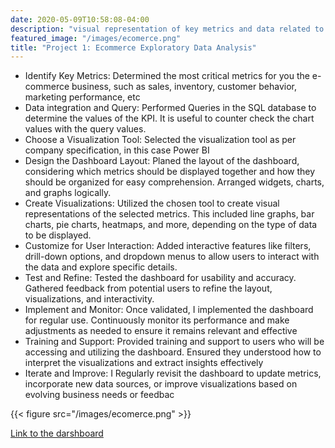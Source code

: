 ```yaml
---
date: 2020-05-09T10:58:08-04:00
description: "visual representation of key metrics and data related to online retail operations."
featured_image: "/images/ecomerce.png"
title: "Project 1: Ecommerce Exploratory Data Analysis"
---
```


* Identify Key Metrics: Determined the most critical metrics for you the e-commerce business, such as sales, inventory, customer behavior, marketing performance, etc
* Data integration and Query: Performed Queries in the SQL database to determine the values of the KPI. It is useful to counter check the chart values with the query values.
* Choose a Visualization Tool: Selected the visualization tool as per company specification, in this case Power BI
* Design the Dashboard Layout: Planed the layout of the dashboard, considering which metrics should be displayed together and how they should be organized for easy comprehension. Arranged widgets, charts, and graphs logically.
* Create Visualizations: Utilized the chosen tool to create visual representations of the selected metrics. This included line graphs, bar charts, pie charts, heatmaps, and more, depending on the type of data to be displayed.
* Customize for User Interaction: Added interactive features like filters, drill-down options, and dropdown menus to allow users to interact with the data and explore specific details.
* Test and Refine: Tested the dashboard for usability and accuracy. Gathered feedback from potential users to refine the layout, visualizations, and interactivity.
* Implement and Monitor: Once validated, I implemented the dashboard for regular use. Continuously monitor its performance and make adjustments as needed to ensure it remains relevant and effective
* Training and Support: Provided training and support to users who will be accessing and utilizing the dashboard. Ensured they understood how to interpret the visualizations and extract insights effectively
* Iterate and Improve: I Regularly revisit the dashboard to update metrics, incorporate new data sources, or improve visualizations based on evolving business needs or feedbac

{{< figure src="/images/ecomerce.png" >}}

[Link to the darshboard](https://www.novypro.com/project/ecommerce--)

